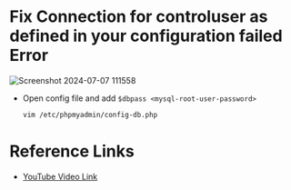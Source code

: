 # Fix Connection for controluser as defined in your configuration failed Error

![Screenshot 2024-07-07 111558](https://github.com/satyam-seth-learnings/devops-learning/assets/63374020/55f90016-a9b5-44bd-928f-a8035ae2e2dd)


- Open config file and add `$dbpass <mysql-root-user-password>` 

    ```bash
    vim /etc/phpmyadmin/config-db.php
    ```


# Reference Links 

- [YouTube Video Link](https://youtu.be/amRXjYrA9ho?si=HIuVpolFIYgUiHLX)
